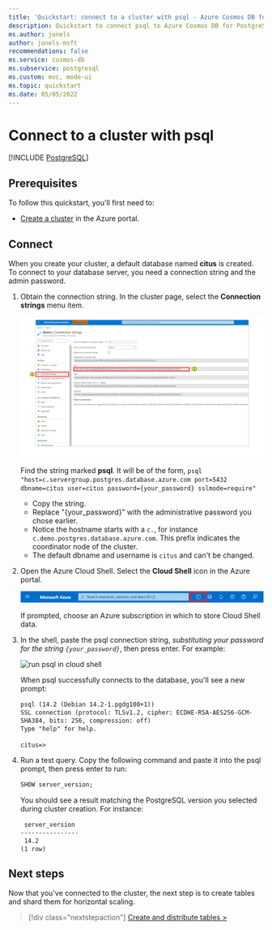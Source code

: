 ```yaml
---
title: 'Quickstart: connect to a cluster with psql - Azure Cosmos DB for PostgreSQL'
description: Quickstart to connect psql to Azure Cosmos DB for PostgreSQL.
ms.author: jonels
author: jonels-msft
recommendations: false
ms.service: cosmos-db
ms.subservice: postgresql
ms.custom: mvc, mode-ui
ms.topic: quickstart
ms.date: 05/05/2022
---
```


# Connect to a cluster with psql

[!INCLUDE [PostgreSQL](../includes/appliesto-postgresql.md)]

## Prerequisites

To follow this quickstart, you'll first need to:

* [Create a cluster](quickstart-create-portal.md) in the Azure portal.

## Connect

When you create your cluster, a default database named **citus** is created. To connect to your database server, you need a connection string and the admin password.

1. Obtain the connection string. In the cluster page, select the
   **Connection strings** menu item.

   ![get connection string](media/quickstart-connect-psql/get-connection-string.png)

   Find the string marked **psql**. It will be of the form, `psql
   "host=c.servergroup.postgres.database.azure.com port=5432 dbname=citus
   user=citus password={your_password} sslmode=require"`

   * Copy the string.
   * Replace "{your\_password}" with the administrative password you chose earlier.
   * Notice the hostname starts with a `c.`, for instance
     `c.demo.postgres.database.azure.com`. This prefix indicates the
     coordinator node of the cluster.
   * The default dbname and username is `citus` and can't be changed.

2. Open the Azure Cloud Shell. Select the **Cloud Shell** icon in the Azure portal.

   ![cloud shell icon](media/quickstart-connect-psql/open-cloud-shell.png)

   If prompted, choose an Azure subscription in which to store Cloud Shell data.

3. In the shell, paste the psql connection string, *substituting your password
   for the string `{your_password}`*, then press enter. For example:

   ![run psql in cloud
   shell](media/quickstart-connect-psql/cloud-shell-run-psql.png)

   When psql successfully connects to the database, you'll see a new prompt:

   ```
   psql (14.2 (Debian 14.2-1.pgdg100+1))
   SSL connection (protocol: TLSv1.2, cipher: ECDHE-RSA-AES256-GCM-SHA384, bits: 256, compression: off)
   Type "help" for help.
   
   citus=>
   ```

4. Run a test query. Copy the following command and paste it into the psql
   prompt, then press enter to run:

   ```sql
   SHOW server_version;
   ```

   You should see a result matching the PostgreSQL version you selected
   during cluster creation. For instance:

   ```
    server_version
   ----------------
    14.2
   (1 row)
   ```

## Next steps

Now that you've connected to the cluster, the next step is to create
tables and shard them for horizontal scaling.

> [!div class="nextstepaction"]
> [Create and distribute tables >](quickstart-distribute-tables.md)
